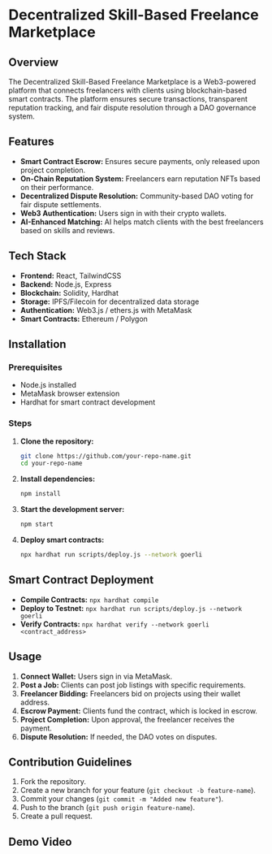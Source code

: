 # Decentralized Skill-Based Freelance Marketplace

## Overview

The Decentralized Skill-Based Freelance Marketplace is a Web3-powered platform that connects freelancers with clients using blockchain-based smart contracts. The platform ensures secure transactions, transparent reputation tracking, and fair dispute resolution through a DAO governance system.

## Features

- **Smart Contract Escrow:** Ensures secure payments, only released upon project completion.
- **On-Chain Reputation System:** Freelancers earn reputation NFTs based on their performance.
- **Decentralized Dispute Resolution:** Community-based DAO voting for fair dispute settlements.
- **Web3 Authentication:** Users sign in with their crypto wallets.
- **AI-Enhanced Matching:** AI helps match clients with the best freelancers based on skills and reviews.

## Tech Stack

- **Frontend:** React, TailwindCSS
- **Backend:** Node.js, Express
- **Blockchain:** Solidity, Hardhat
- **Storage:** IPFS/Filecoin for decentralized data storage
- **Authentication:** Web3.js / ethers.js with MetaMask
- **Smart Contracts:** Ethereum / Polygon

## Installation

### Prerequisites

- Node.js installed
- MetaMask browser extension
- Hardhat for smart contract development

### Steps

1. **Clone the repository:**
   ```bash
   git clone https://github.com/your-repo-name.git
   cd your-repo-name
   ```
2. **Install dependencies:**
   ```bash
   npm install
   ```
3. **Start the development server:**
   ```bash
   npm start
   ```
4. **Deploy smart contracts:**
   ```bash
   npx hardhat run scripts/deploy.js --network goerli
   ```

## Smart Contract Deployment

- **Compile Contracts:** `npx hardhat compile`
- **Deploy to Testnet:** `npx hardhat run scripts/deploy.js --network goerli`
- **Verify Contracts:** `npx hardhat verify --network goerli <contract_address>`

## Usage

1. **Connect Wallet:** Users sign in via MetaMask.
2. **Post a Job:** Clients can post job listings with specific requirements.
3. **Freelancer Bidding:** Freelancers bid on projects using their wallet address.
4. **Escrow Payment:** Clients fund the contract, which is locked in escrow.
5. **Project Completion:** Upon approval, the freelancer receives the payment.
6. **Dispute Resolution:** If needed, the DAO votes on disputes.

## Contribution Guidelines

1. Fork the repository.
2. Create a new branch for your feature (`git checkout -b feature-name`).
3. Commit your changes (`git commit -m "Added new feature"`).
4. Push to the branch (`git push origin feature-name`).
5. Create a pull request.

## Demo Video



